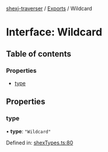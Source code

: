 [shexj-traverser](../README.md) / [Exports](../modules.md) / Wildcard

# Interface: Wildcard

## Table of contents

### Properties

- [type](wildcard.md#type)

## Properties

### type

• **type**: ``"Wildcard"``

Defined in: [shexTypes.ts:80](https://github.com/o-development/shexj-traverser/blob/a00dc5a/lib/shexTypes.ts#L80)
